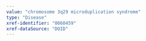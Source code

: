 ```yaml
---
value: "chromosome 3q29 microduplication syndrome"
type: "Disease"
xref-identifier: "0060459"
xref-dataSource: "DOID"
---
```

